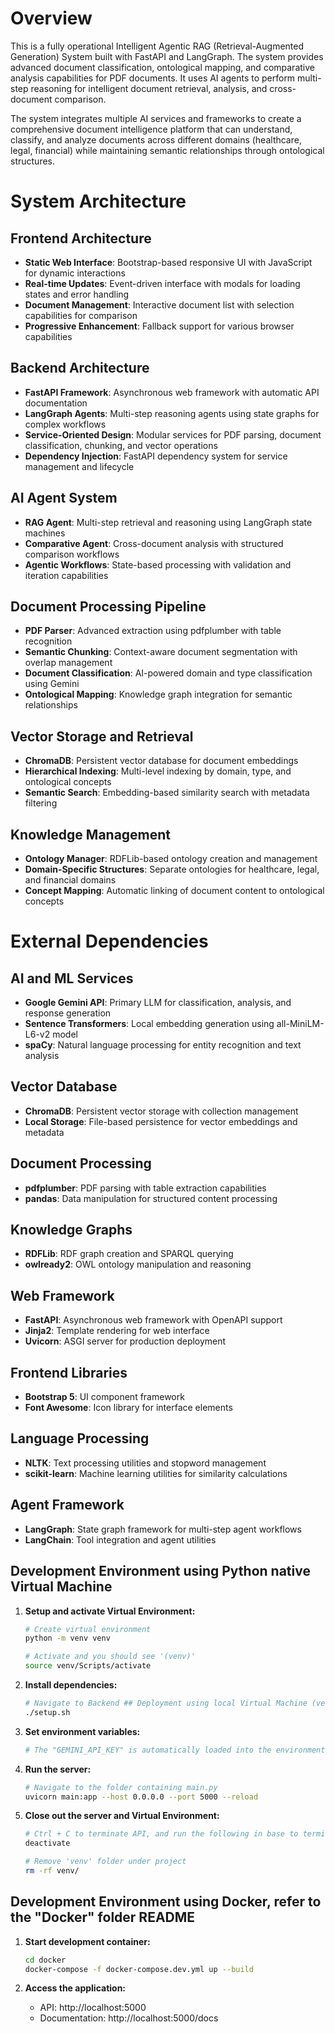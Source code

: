 # Overview

This is a fully operational Intelligent Agentic RAG (Retrieval-Augmented Generation) System built with FastAPI and LangGraph. The system provides advanced document classification, ontological mapping, and comparative analysis capabilities for PDF documents. It uses AI agents to perform multi-step reasoning for intelligent document retrieval, analysis, and cross-document comparison.

The system integrates multiple AI services and frameworks to create a comprehensive document intelligence platform that can understand, classify, and analyze documents across different domains (healthcare, legal, financial) while maintaining semantic relationships through ontological structures.



# System Architecture

## Frontend Architecture
- **Static Web Interface**: Bootstrap-based responsive UI with JavaScript for dynamic interactions
- **Real-time Updates**: Event-driven interface with modals for loading states and error handling
- **Document Management**: Interactive document list with selection capabilities for comparison
- **Progressive Enhancement**: Fallback support for various browser capabilities

## Backend Architecture
- **FastAPI Framework**: Asynchronous web framework with automatic API documentation
- **LangGraph Agents**: Multi-step reasoning agents using state graphs for complex workflows
- **Service-Oriented Design**: Modular services for PDF parsing, document classification, chunking, and vector operations
- **Dependency Injection**: FastAPI dependency system for service management and lifecycle

## AI Agent System
- **RAG Agent**: Multi-step retrieval and reasoning using LangGraph state machines
- **Comparative Agent**: Cross-document analysis with structured comparison workflows
- **Agentic Workflows**: State-based processing with validation and iteration capabilities

## Document Processing Pipeline
- **PDF Parser**: Advanced extraction using pdfplumber with table recognition
- **Semantic Chunking**: Context-aware document segmentation with overlap management
- **Document Classification**: AI-powered domain and type classification using Gemini
- **Ontological Mapping**: Knowledge graph integration for semantic relationships

## Vector Storage and Retrieval
- **ChromaDB**: Persistent vector database for document embeddings
- **Hierarchical Indexing**: Multi-level indexing by domain, type, and ontological concepts
- **Semantic Search**: Embedding-based similarity search with metadata filtering

## Knowledge Management
- **Ontology Manager**: RDFLib-based ontology creation and management
- **Domain-Specific Structures**: Separate ontologies for healthcare, legal, and financial domains
- **Concept Mapping**: Automatic linking of document content to ontological concepts

# External Dependencies

## AI and ML Services
- **Google Gemini API**: Primary LLM for classification, analysis, and response generation
- **Sentence Transformers**: Local embedding generation using all-MiniLM-L6-v2 model
- **spaCy**: Natural language processing for entity recognition and text analysis

## Vector Database
- **ChromaDB**: Persistent vector storage with collection management
- **Local Storage**: File-based persistence for vector embeddings and metadata

## Document Processing
- **pdfplumber**: PDF parsing with table extraction capabilities
- **pandas**: Data manipulation for structured content processing

## Knowledge Graphs
- **RDFLib**: RDF graph creation and SPARQL querying
- **owlready2**: OWL ontology manipulation and reasoning

## Web Framework
- **FastAPI**: Asynchronous web framework with OpenAPI support
- **Jinja2**: Template rendering for web interface
- **Uvicorn**: ASGI server for production deployment

## Frontend Libraries
- **Bootstrap 5**: UI component framework
- **Font Awesome**: Icon library for interface elements

## Language Processing
- **NLTK**: Text processing utilities and stopword management
- **scikit-learn**: Machine learning utilities for similarity calculations

## Agent Framework
- **LangGraph**: State graph framework for multi-step agent workflows
- **LangChain**: Tool integration and agent utilities





## Development Environment using Python native Virtual Machine 

1. **Setup and activate Virtual Environment:**
   ```bash
   # Create virtual environment
   python -m venv venv

   # Activate and you should see '(venv)'
   source venv/Scripts/activate
   ```

2. **Install dependencies:**
   ```bash
   # Navigate to Backend ## Deployment using local Virtual Machine (venv)folder
   ./setup.sh
   ```

3. **Set environment variables:**
   ```bash
   # The "GEMINI_API_KEY" is automatically loaded into the environment from the .env file via python-dotenv, so manual declaration is not required.
   ```

4. **Run the server:**
   ```bash
   # Navigate to the folder containing main.py
   uvicorn main:app --host 0.0.0.0 --port 5000 --reload
   ```

5. **Close out the server and Virtual Environment:**
   ```bash
   # Ctrl + C to terminate API, and run the following in base to terminate virtual envorment
   deactivate

   # Remove 'venv' folder under project
   rm -rf venv/
   ```



## Development Environment using Docker, refer to the "Docker" folder README

1. **Start development container:**
   ```bash
   cd docker
   docker-compose -f docker-compose.dev.yml up --build
   ```

2. **Access the application:**
   - API: http://localhost:5000
   - Documentation: http://localhost:5000/docs
